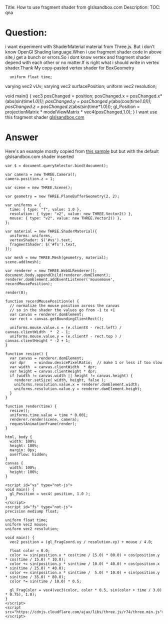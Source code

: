 Title: How to use fragment shader from glslsandbox.com
Description:
TOC: qna

# Question:

i want experiment with ShaderMaterial material from Three.js. But i don't know OpenGl Shading language.When i use fragment shader code in above site,i get a bunch or errors.So i dont know vertex and fragment shader depend with each other or no matter.If is right what i should write in vertex shader.Thank 
My copy-pasted vertex shader for BoxGeometry

      uniform float time;
  varying vec2 vUv;
  varying vec2 surfacePosition;
  uniform vec2 resolution;
 
  void main()
  {
  vec3 posChanged = position;
  posChanged.x = posChanged.x*(abs(sin(time*1.0)));
  posChanged.y = posChanged.y*(abs(cos(time*1.0)));
  posChanged.z = posChanged.z*(abs(sin(time*1.0)));
  gl_Position = projectionMatrix * modelViewMatrix * vec4(posChanged,1.0);
  }
I want use this  fragment shader [glslsandbox.com][1]


  [1]: http://glslsandbox.com/e#21082.0

# Answer

Here's an example mostly copied from [this sample](http://threejs.org/examples/webgl_shader.html) but but with the default glslsandbox.com shader inserted

<!-- begin snippet: js hide: false -->

<!-- language: lang-js -->

    var $ = document.querySelector.bind(document);

    var camera = new THREE.Camera();
    camera.position.z = 1;

    var scene = new THREE.Scene();

    var geometry = new THREE.PlaneBufferGeometry(2, 2);

    var uniforms = {
      time: { type: "f", value: 1.0 },
      resolution: { type: "v2", value: new THREE.Vector2() },
      mouse: { type: "v2", value: new THREE.Vector2() },
    };

    var material = new THREE.ShaderMaterial({
      uniforms: uniforms,
      vertexShader: $('#vs').text,
      fragmentShader: $('#fs').text,
    });

    var mesh = new THREE.Mesh(geometry, material);
    scene.add(mesh);

    var renderer = new THREE.WebGLRenderer();
    document.body.appendChild(renderer.domElement);
    renderer.domElement.addEventListener('mousemove', recordMousePosition);

    render(0);

    function recordMousePosition(e) {
      // normalize the mouse position across the canvas
      // so in the shader the values go from -1 to +1
      var canvas = renderer.domElement;
      var rect = canvas.getBoundingClientRect();

      uniforms.mouse.value.x = (e.clientX - rect.left) / canvas.clientWidth  *  2 - 1;
      uniforms.mouse.value.y = (e.clientY - rect.top ) / canvas.clientHeight * -2 + 1;      
    }

    function resize() {
      var canvas = renderer.domElement;
      var dpr    = window.devicePixelRatio;  // make 1 or less if too slow
      var width  = canvas.clientWidth  * dpr;
      var height = canvas.clientHeight * dpr;
      if (width != canvas.width || height != canvas.height) {
        renderer.setSize( width, height, false );
        uniforms.resolution.value.x = renderer.domElement.width;
        uniforms.resolution.value.y = renderer.domElement.height;
      }
    }

    function render(time) {
      resize();
      uniforms.time.value = time * 0.001;
      renderer.render(scene, camera);
      requestAnimationFrame(render);
    }

<!-- language: lang-css -->

    html, body {
      width: 100%;
      height: 100%;
      margin: 0px;
      overflow: hidden;
    }
    canvas {
      width: 100%;
      height: 100%;
    }

<!-- language: lang-html -->

    <script id="vs" type="not-js">
    void main() {
      gl_Position = vec4( position, 1.0 );
    }
    </script>
    <script id="fs" type="not-js">
    precision mediump float;

    uniform float time;
    uniform vec2 mouse;
    uniform vec2 resolution;

    void main() {
      vec2 position = (gl_FragCoord.xy / resolution.xy) + mouse / 4.0;

      float color = 0.0;
      color += sin(position.x * cos(time / 15.0) * 80.0) + cos(position.y * cos(time / 15.0) * 10.0);
      color += sin(position.y * sin(time / 10.0) * 40.0) + cos(position.x * sin(time / 25.0) * 40.0);
      color += sin(position.x * sin(time /  5.0) * 10.0) + sin(position.y * sin(time / 35.0) * 80.0);
      color *= sin(time / 10.0) * 0.5;

      gl_FragColor = vec4(vec3(color, color * 0.5, sin(color + time / 3.0) * 0.75), 1.0);
    }
    </script>
    <script src="https://cdnjs.cloudflare.com/ajax/libs/three.js/r74/three.min.js"></script>

<!-- end snippet -->



